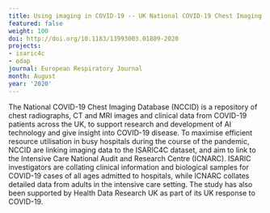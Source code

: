 ```yaml
---
title: Using imaging in COVID-19 -- UK National COVID-19 Chest Imaging Database
featured: false
weight: 100
doi: http://doi.org/10.1183/13993003.01809-2020
projects:
- isaric4c
- odap
journal: European Respiratory Journal
month: August
year: '2020'
---
```




The National COVID-19 Chest Imaging Database (NCCID) is a repository of
chest radiographs, CT and MRI images and clinical data from COVID-19
patients across the UK, to support research and development of AI
technology and give insight into COVID-19 disease. To maximise efficient
resource utilisation in busy hospitals during the course of the
pandemic, NCCID are linking imaging data to the ISARIC4C dataset, and
aim to link to the Intensive Care National Audit and Research Centre
(ICNARC). ISARIC investigators are collating clinical information and
biological samples for COVID-19 cases of all ages admitted to hospitals,
while ICNARC collates detailed data from adults in the intensive care
setting. The study has also been supported by Health Data Research UK as
part of its UK response to COVID-19.
